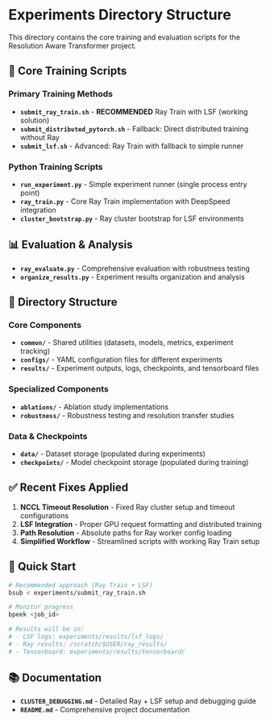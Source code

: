 # Experiments Directory Structure

This directory contains the core training and evaluation scripts for the Resolution Aware Transformer project.

## 🚀 Core Training Scripts

### Primary Training Methods
- **`submit_ray_train.sh`** - **RECOMMENDED** Ray Train with LSF (working solution)
- **`submit_distributed_pytorch.sh`** - Fallback: Direct distributed training without Ray
- **`submit_lsf.sh`** - Advanced: Ray Train with fallback to simple runner

### Python Training Scripts
- **`run_experiment.py`** - Simple experiment runner (single process entry point)
- **`ray_train.py`** - Core Ray Train implementation with DeepSpeed integration
- **`cluster_bootstrap.py`** - Ray cluster bootstrap for LSF environments

## 📊 Evaluation & Analysis
- **`ray_evaluate.py`** - Comprehensive evaluation with robustness testing
- **`organize_results.py`** - Experiment results organization and analysis

## 📁 Directory Structure

### Core Components
- **`common/`** - Shared utilities (datasets, models, metrics, experiment tracking)
- **`configs/`** - YAML configuration files for different experiments
- **`results/`** - Experiment outputs, logs, checkpoints, and tensorboard files

### Specialized Components  
- **`ablations/`** - Ablation study implementations
- **`robustness/`** - Robustness testing and resolution transfer studies

### Data & Checkpoints
- **`data/`** - Dataset storage (populated during experiments)
- **`checkpoints/`** - Model checkpoint storage (populated during training)

## ✅ Recent Fixes Applied

1. **NCCL Timeout Resolution** - Fixed Ray cluster setup and timeout configurations
2. **LSF Integration** - Proper GPU request formatting and distributed training
3. **Path Resolution** - Absolute paths for Ray worker config loading
4. **Simplified Workflow** - Streamlined scripts with working Ray Train setup

## 🎯 Quick Start

```bash
# Recommended approach (Ray Train + LSF)
bsub < experiments/submit_ray_train.sh

# Monitor progress
bpeek <job_id>

# Results will be in:
# - LSF logs: experiments/results/lsf_logs/
# - Ray results: /scratch/$USER/ray_results/
# - Tensorboard: experiments/results/tensorboard/
```

## 📚 Documentation
- **`CLUSTER_DEBUGGING.md`** - Detailed Ray + LSF setup and debugging guide
- **`README.md`** - Comprehensive project documentation